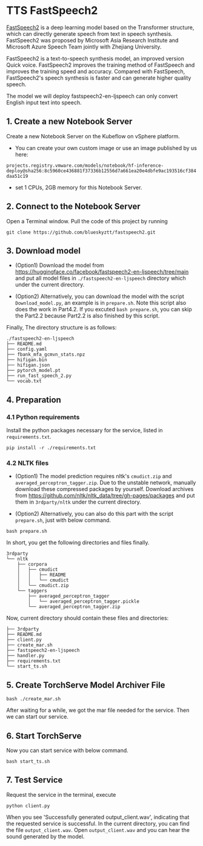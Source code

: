 # TTS FastSpeech2

[FastSpeech2](https://arxiv.org/pdf/2006.04558.pdf) is a deep learning model based on the Transformer structure, which
can directly generate speech from text in speech synthesis. FastSpeech2 was proposed by Microsoft Asia Research
Institute and Microsoft Azure Speech Team jointly with Zhejiang University.

FastSpeech2 is a text-to-speech synthesis model, an improved version
Quick voice. FastSpeech2 improves the training method of FastSpeech and improves the training speed and accuracy.
Compared with FastSpeech, FastSpeech2's speech synthesis is faster and can generate higher quality speech.

The model we will deploy fastspeech2-en-ljspeech can only convert English input text into speech.

## 1. Create a new Notebook Server

Create a new Notebook Server on the Kubeflow on vSphere platform.

- You can create your own custom image or use an image published by us here:

`projects.registry.vmware.com/models/notebook/hf-inference-deploy@sha256:8c5960ce436881f37336b12556d7a661ea20e4dbfe9ac193516cf384daa51c19`

- set 1 CPUs, 2GB memory for this Notebook Server.

## 2. Connect to the Notebook Server

Open a Terminal window. Pull the code of this project by running

`git clone https://github.com/blueskyztt/fastspeech2.git`

## 3. Download model

- (Option1) Download the model from https://huggingface.co/facebook/fastspeech2-en-ljspeech/tree/main and put all model
  files
  in `./fastspeech2-en-ljspeech` directory which under the current directory.

- (Option2) Alternatively, you can download the model with the script `Download_model.py`, an example is
  in `prepare.sh`. Note this script also does the work in Part4.2. If you excuted `bash prepare.sh`, you can skip the
  Part2.2 because Part2.2 is also finished by this script.

Finally, The directory structure is as follows:

```text
./fastspeech2-en-ljspeech
├── README.md
├── config.yaml
├── fbank_mfa_gcmvn_stats.npz
├── hifigan.bin
├── hifigan.json
├── pytorch_model.pt
├── run_fast_speech_2.py
└── vocab.txt
```

## 4. Preparation

### 4.1 Python requirements

Install the python packages necessary for the service, listed in `requirements.txt`.

```shell
pip install -r ./requirements.txt
```

### 4.2 NLTK files

- (Option1) The model prediction requires nltk's `cmudict.zip` and `averaged_perceptron_tagger.zip`. Due to the unstable
  network, manually download these compressed packages by yourself.
  Download archives from https://github.com/nltk/nltk_data/tree/gh-pages/packages and put them in `3rdparty/nltk` under
  the current directory.

- (Option2) Alternatively, you can also do this part with the script `prepare.sh`, just with below command.

```shell
bash prepare.sh
```

In short, you get the following directories and files finally.

```text
3rdparty
└── nltk
    ├── corpora
    │   ├── cmudict
    │   │   ├── README
    │   │   └── cmudict
    │   └── cmudict.zip
    └── taggers
        ├── averaged_perceptron_tagger
        │   └── averaged_perceptron_tagger.pickle
        └── averaged_perceptron_tagger.zip
```

Now, current directory should contain these files and directories:

```text
├── 3rdparty
├── README.md
├── client.py
├── create_mar.sh
├── fastspeech2-en-ljspeech
├── handler.py
├── requirements.txt
└── start_ts.sh
```

## 5. Create TorchServe Model Archiver File

```shell
bash ./create_mar.sh
```

After waiting for a while, we got the mar file needed for the service. Then we can start our service.

## 6. Start TorchServe

Now you can start service with below command.

```shell
bash start_ts.sh
```

## 7. Test Service

Request the service in the terminal, execute

```shell
python client.py
```

When you see 'Successfully generated output_client.wav', indicating that the requested service is successful. In the
current directory, you can find the file `output_client.wav`. Open `output_client.wav` and you can hear the sound
generated by the model.


